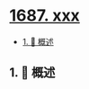 # [1687. xxx](https://github.com/Tdahuyou/TNotes.leetcode/tree/main/notes/1687.%20xxx)

<!-- region:toc -->

- [1. 📝 概述](#1--概述)

<!-- endregion:toc -->

## 1. 📝 概述
